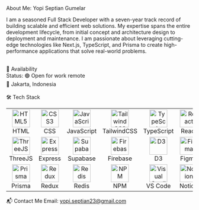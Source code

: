 <div>About Me: Yopi Septian Gumelar</div>
<p>I am a seasoned Full Stack Developer with a seven-year track record of building scalable and efficient web solutions. My expertise spans the entire development lifecycle, from initial concept and architecture design to deployment and maintenance. I am passionate about leveraging cutting-edge technologies like Next.js, TypeScript, and Prisma to create high-performance applications that solve real-world problems.</p>
<br>
<div>💼 Availability</div>
<div>Status: 🟢 Open for work remote</div>
<div>📍 Jakarta, Indonesia</div>
<br>
🛠️ Tech Stack
<table>
<tr>
<td align="center" width="96">
<img src="https://skillicons.dev/icons?i=html&theme=light" width="48" height="48" alt="HTML5" />
<br>HTML
</td>
<td align="center" width="96">
<img src="https://skillicons.dev/icons?i=css&theme=light" width="48" height="48" alt="CSS3" />
<br>CSS
</td>
<td align="center" width="96">
<img src="https://skillicons.dev/icons?i=javascript&theme=light" width="48" height="48" alt="JavaScript" />
<br>JavaScript
</td>
<td align="center" width="96">
<img src="https://skillicons.dev/icons?i=tailwind&theme=light" width="48" height="48" alt="Tailwind CSS" />
<br>TailwindCSS
</td>
<td align="center" width="96">
<img src="https://skillicons.dev/icons?i=typescript&theme=light" width="48" height="48" alt="TypeScript" />
<br>TypeScript
</td>
<td align="center" width="96">
<img src="https://skillicons.dev/icons?i=react&theme=light" width="48" height="48" alt="React" />
<br>React
</td>
<td align="center" width="96">
<img src="https://skillicons.dev/icons?i=nextjs&theme=light" width="48" height="48" alt="Next.js" />
<br>Next.js
</td>
<td align="center" width="96">
<img src="https://skillicons.dev/icons?i=mysql&theme=light" width="48" height="48" alt="MySQL" />
<br>MySQL
</td>
<td align="center" width="96">
<img src="https://skillicons.dev/icons?i=postgresql&theme=light" width="48" height="48" alt="PostgreSQL" />
<br>PostgreSQL
</td>
<td align="center" width="96">
<img src="https://skillicons.dev/icons?i=mongodb&theme=light" width="48" height="48" alt="MongoDB" />
<br>MongoDB
</td>
</tr>
<tr>
<td align="center" width="96">
<img src="https://skillicons.dev/icons?i=threejs&theme=light" width="48" height="48" alt="ThreeJS" />
<br>ThreeJS
</td>
<td align="center" width="96">
<img src="https://skillicons.dev/icons?i=express&theme=light" width="48" height="48" alt="Express" />
<br>Express
</td>
<td align="center" width="96">
<img src="https://skillicons.dev/icons?i=supabase&theme=light" width="48" height="48" alt="Supabase" />
<br>Supabase
</td>
<td align="center" width="96">
<img src="https://skillicons.dev/icons?i=firebase&theme=light" width="48" height="48" alt="Firebase" />
<br>Firebase
</td>
<td align="center" width="96">
<img src="https://skillicons.dev/icons?i=d3&theme=light" width="48" height="48" alt="D3" />
<br>D3
</td>
<td align="center" width="96">
<img src="https://skillicons.dev/icons?i=figma&theme=light" width="48" height="48" alt="Figma" />
<br>Figma
</td>
<td align="center" width="96">
<img src="https://skillicons.dev/icons?i=git&theme=light" width="48" height="48" alt="Git" />
<br>Git
</td>
<td align="center" width="96">
<img src="https://skillicons.dev/icons?i=kotlin&theme=light" width="48" height="48" alt="Kotlin" />
<br>Kotlin
</td>
</td>
<td align="center" width="96">
<img src="https://skillicons.dev/icons?i=nodejs&theme=light" width="48" height="48" alt="NodeJS" />
<br>NodeJS
</td>
<td align="center" width="96">
<img src="https://skillicons.dev/icons?i=graphql&theme=light" width="48" height="48" alt="Graphql" />
<br>Graphql
</td>
</tr>
<tr>
<td align="center" width="96">
<img src="https://skillicons.dev/icons?i=prisma&theme=light" width="48" height="48" alt="Prisma" />
<br>Prisma
</td>
<td align="center" width="96">
<img src="https://skillicons.dev/icons?i=redux&theme=light" width="48" height="48" alt="Redux" />
<br>Redux
</td>
<td align="center" width="96">
<img src="https://skillicons.dev/icons?i=redis&theme=light" width="48" height="48" alt="Redis" />
<br>Redis
</td>
<td align="center" width="96">
<img src="https://skillicons.dev/icons?i=npm&theme=light" width="48" height="48" alt="NPM" />
<br>NPM
</td>
<td align="center" width="96">
<img src="https://skillicons.dev/icons?i=vscode&theme=light" width="48" height="48" alt="Visual Studio Code" />
<br>VS Code
</td>
<td align="center" width="96">
<img src="https://skillicons.dev/icons?i=notion&theme=light" width="48" height="48" alt="Notion" />
<br>Notion
</td>
<td align="center" width="96">
<img src="https://skillicons.dev/icons?i=postman&theme=light" width="48" height="48" alt="Postman" />
<br>Postman
</td>
<td align="center" width="96">
<img src="https://skillicons.dev/icons?i=netlify&theme=light" width="48" height="48" alt="Netlify" />
<br>Netlify
</td>
<td align="center" width="96">
<img src="https://skillicons.dev/icons?i=vercel&theme=light" width="48" height="48" alt="Vercel" />
<br>Vercel
</td>
<td align="center" width="96">
<img src="https://skillicons.dev/icons?i=heroku&theme=light" width="48" height="48" alt="Heroku" />
<br>heroku
</td>
</tr>
</table>

📬 Contact Me
Email: yopi.septian23@gmail.com
